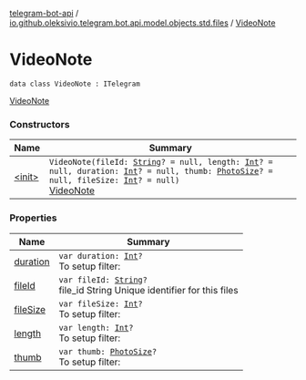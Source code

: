 [telegram-bot-api](../../index.md) / [io.github.oleksivio.telegram.bot.api.model.objects.std.files](../index.md) / [VideoNote](./index.md)

# VideoNote

`data class VideoNote : ITelegram`

[VideoNote](https://core.telegram.org/bots/api/#videonote)

### Constructors

| Name | Summary |
|---|---|
| [&lt;init&gt;](-init-.md) | `VideoNote(fileId: `[`String`](https://kotlinlang.org/api/latest/jvm/stdlib/kotlin/-string/index.html)`? = null, length: `[`Int`](https://kotlinlang.org/api/latest/jvm/stdlib/kotlin/-int/index.html)`? = null, duration: `[`Int`](https://kotlinlang.org/api/latest/jvm/stdlib/kotlin/-int/index.html)`? = null, thumb: `[`PhotoSize`](../-photo-size/index.md)`? = null, fileSize: `[`Int`](https://kotlinlang.org/api/latest/jvm/stdlib/kotlin/-int/index.html)`? = null)`<br>[VideoNote](https://core.telegram.org/bots/api/#videonote) |

### Properties

| Name | Summary |
|---|---|
| [duration](duration.md) | `var duration: `[`Int`](https://kotlinlang.org/api/latest/jvm/stdlib/kotlin/-int/index.html)`?`<br>To setup filter: |
| [fileId](file-id.md) | `var fileId: `[`String`](https://kotlinlang.org/api/latest/jvm/stdlib/kotlin/-string/index.html)`?`<br>file_id String Unique identifier for this files |
| [fileSize](file-size.md) | `var fileSize: `[`Int`](https://kotlinlang.org/api/latest/jvm/stdlib/kotlin/-int/index.html)`?`<br>To setup filter: |
| [length](length.md) | `var length: `[`Int`](https://kotlinlang.org/api/latest/jvm/stdlib/kotlin/-int/index.html)`?`<br>To setup filter: |
| [thumb](thumb.md) | `var thumb: `[`PhotoSize`](../-photo-size/index.md)`?`<br>To setup filter: |

